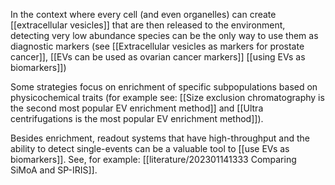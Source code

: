 In the context where every cell (and even organelles) can create [[extracellular vesicles]] that are then released to the environment, detecting very low abundance species can be the only way to use them as diagnostic markers (see [[Extracellular vesicles as markers for prostate cancer]], [[EVs can be used as ovarian cancer markers]] [[using EVs as biomarkers]])

Some strategies focus on enrichment of specific subpopulations based on physicochemical traits (for example see: [[Size exclusion chromatography is the second most popular EV enrichment method]] and [[Ultra centrifugations is the most popular EV enrichment method]]). 

Besides enrichment, readout systems that have high-throughput and the ability to detect single-events can be a valuable tool to [[use EVs as biomarkers]]. See, for example: [[literature/202301141333 Comparing SiMoA and SP-IRIS]]. 